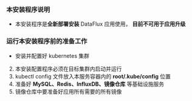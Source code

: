 ### 本安装程序说明

* 本安装程序是**全新部署安装** DataFlux 应用使用， **目前不可用于应用升级**

### 运行本安装程序前的准备工作

* 安装并配置好 kubernetes 集群
2. 本安装配置程序必须在目标集群内启动并运行
3. kubectl config 文件放入本服务容器内的 **root/.kube/config** 位置
4. 准备好 **MySQL、Redis、InfluxDB、镜像仓库** 等基础设施服务
5. 镜像仓库中要准备好应用所有需要的所有镜像

 
